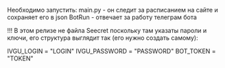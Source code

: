 Необходимо запустить: 
      main.py - он следит за расписанием на сайте и сохраняет его в json
      BotRun - отвечает за работу телеграм бота

!!! В этом релизе не файла Seecret поскольку там указаты пароли и ключи, его структура выглядит так (его нужно создать самому):



IVGU_LOGIN = "LOGIN"
IVGU_PASSWORD = "PASSWORD"
BOT_TOKEN = "TOKEN"
